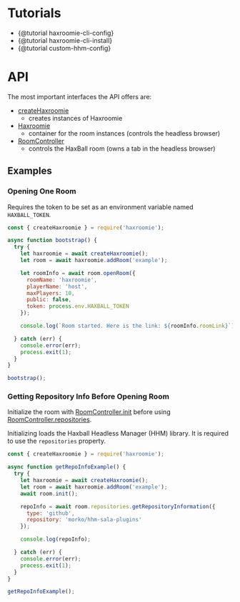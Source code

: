 # Tutorials

- {@tutorial haxroomie-cli-config}
- {@tutorial haxroomie-cli-install}
- {@tutorial custom-hhm-config}

# API

The most important interfaces the API offers are:

  - [createHaxroomie](https://morko.github.io/haxroomie/module-haxroomie.html#createHaxroomie)
    - creates instances of Haxroomie
  - [Haxroomie](https://morko.github.io/haxroomie/Haxroomie.html)
    - container for the room instances (controls the headless browser)
  - [RoomController](https://morko.github.io/haxroomie/RoomController.html)
    - controls the HaxBall room (owns a tab in the headless browser)

## Examples

### Opening One Room

Requires the token to be set as an environment variable named `HAXBALL_TOKEN`.

```js
const { createHaxroomie } = require('haxroomie');

async function bootstrap() {
  try {
    let haxroomie = await createHaxroomie();
    let room = await haxroomie.addRoom('example');

    let roomInfo = await room.openRoom({
      roomName: 'haxroomie',
      playerName: 'host',
      maxPlayers: 10,
      public: false,
      token: process.env.HAXBALL_TOKEN
    });

    console.log(`Room started. Here is the link: ${roomInfo.roomLink}`);

  } catch (err) {
    console.error(err);
    process.exit(1);
  }
}

bootstrap();

```

### Getting Repository Info Before Opening Room

Initialize the room with
[RoomController.init](https://morko.github.io/haxroomie/RoomController.html#init)
before using
[RoomController.repositories](https://morko.github.io/haxroomie/RoomController.html#repositories).

Initializing loads the Haxball Headless Manager (HHM) library. It is required to use the
`repositories` property.

```js
const { createHaxroomie } = require('haxroomie');

async function getRepoInfoExample() {
  try {
    let haxroomie = await createHaxroomie();
    let room = await haxroomie.addRoom('example');
    await room.init();

    repoInfo = await room.repositories.getRepositoryInformation({
      type: 'github',
      repository: 'morko/hhm-sala-plugins'
    });

    console.log(repoInfo);

  } catch (err) {
    console.error(err);
    process.exit(1);
  }
}

getRepoInfoExample();
```